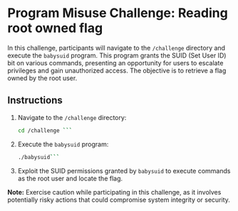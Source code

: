 # Program Misuse Challenge: Reading root owned flag

In this challenge, participants will navigate to the `/challenge` directory and execute the `babysuid` program. This program grants the SUID (Set User ID) bit on various commands, presenting an opportunity for users to escalate privileges and gain unauthorized access. The objective is to retrieve a flag owned by the root user.

## Instructions

1. Navigate to the `/challenge` directory:
    ```bash
    cd /challenge ```

2. Execute the `babysuid` program:
    ```bash
    ./babysuid```

3. Exploit the SUID permissions granted by `babysuid` to execute commands as the root user and locate the flag.

**Note:** Exercise caution while participating in this challenge, as it involves potentially risky actions that could compromise system integrity or security.
